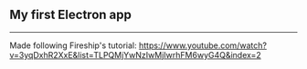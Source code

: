 ## My first Electron app

<hr>

Made following Fireship's tutorial: https://www.youtube.com/watch?v=3yqDxhR2XxE&list=TLPQMjYwNzIwMjIwrhFM6wyG4Q&index=2
